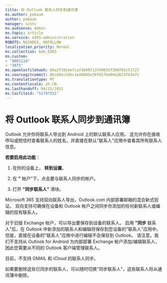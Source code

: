 ```yaml
---
title: 将 Outlook 联系人同步到通讯簿
ms.author: pebaum
author: pebaum
manager: scotv
ms.audience: Admin
ms.topic: article
ms.service: o365-administration
ROBOTS: NOINDEX, NOFOLLOW
localization_priority: Normal
ms.collection: Adm_O365
ms.custom:
- "9001114"
- "3075"
ms.openlocfilehash: b6a2f381eefcaf4b09713749035f390f65c53727
ms.sourcegitcommit: 8bc60ec34bc1e40685e3976576e04a2623f63a7c
ms.translationtype: MT
ms.contentlocale: zh-CN
ms.lasthandoff: 04/15/2021
ms.locfileid: "51797531"
---
```

# <a name="sync-my-outlook-contacts-to-my-address-book"></a>将 Outlook 联系人同步到通讯簿

Outlook 允许你将联系人导出到 Android 上的默认联系人应用。 这允许你在接收呼叫或短信时查看联系人的姓名，并直接在默认"联系人"应用中查看其所有联系人信息。
 
**若要启用此功能**：
 
1. 在你的设备上， **转到设置**。

2. 在 **"** 帐户"下，点击要与联系人同步的帐户。

3. 打开 **"同步联系人"** 滑块。
 
Microsoft 365 支持双向联系人导出，Outlook.com 内部部署邮箱的混合新式验证。 双向支持可确保在设备和 Outlook 帐户之间同步你添加的任何新联系人或编辑的现有联系人。
 
对于旧版 Exchange 帐户，可以导出要保存到设备的联系人。 启用 **"同步** 联系人"后，在 Outlook 中新添加的联系人和编辑将保存到您设备的"联系人"应用中。 但是，直接在设备的"联系人"应用中进行编辑不会保存到 Outlook。 请注意，我们不支持从 Outlook for Android 为内部部署 Exchange 帐户添加/编辑联系人，因此您需要从不同的 Outlook 客户端管理联系人。
 
目前，不支持 GMAIL 和 iCloud 的联系人同步。
 
如果要删除这些已同步的联系人，可以随时切换"同步联系人"，这些联系人将从通讯簿中删除。
